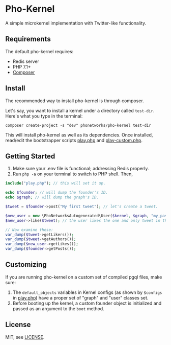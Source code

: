 # Pho-Kernel

A simple microkernel implementation with Twitter-like functionality.

## Requirements

The default pho-kernel requires:

* Redis server
* PHP 7.1+
* [Composer](https://getcomposer.org/)

## Install

The recommended way to install pho-kernel is through composer. 

Let's say, you want to install a kernel under a directory called ```test-dir```. Here's what you type in the terminal:

```shell
composer create-project -s "dev" phonetworks/pho-kernel test-dir
```

This will install pho-kernel as well as its dependencies. Once installed, read/edit the bootstrapper scripts [play.php](https://github.com/phonetworks/pho-kernel/blob/master/play.php) and [play-custom.php](https://github.com/phonetworks/pho-kernel/blob/master/play-custom.php).

## Getting Started

1. Make sure your .env file is functional; addressing Redis properly.
2. Run ```php -a``` on your terminal to switch to PHP shell. Then,

```php
include("play.php"); // this will set it up.

echo $founder; // will dump the founder's ID.
echo $graph; // will dump the graph's ID.

$tweet = $founder->post("My first tweet"); // let's create a tweet.

$new_user = new \PhoNetworksAutogenerated\User($kernel, $graph, "my_password"); // let's create our first user object.
$new_user->like($tweet); // the user likes the one and only tweet in the graph.

// Now examine these:
var_dump($tweet->getLikers());
var_dump($tweet->getAuthors());
var_dump($new_user->getLikes());
var_dump($founder->getPosts());
```

## Customizing

If you are running pho-kernel on a custom set of compiled pgql files, make sure:

1. The ```default_objects``` variables in Kernel configs (as shown by ```$configs``` in [play.php](https://github.com/phonetworks/pho-kernel/blob/master/play.php)) have a proper set of "graph" and "user" classes set.
2. Before booting up the kernel, a custom founder object is initialized and passed as an argument to the ```boot``` method.

## License

MIT, see [LICENSE](https://github.com/phonetworks/pho-kernel/blob/master/LICENSE).

